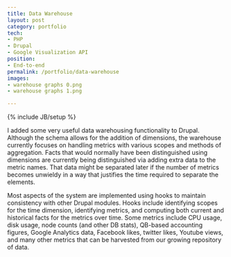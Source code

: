 ```yaml
---
title: Data Warehouse
layout: post
category: portfolio
tech:
- PHP
- Drupal
- Google Visualization API
position:
- End-to-end
permalink: /portfolio/data-warehouse
images:
- warehouse graphs 0.png
- warehouse graphs 1.png

---
```

{% include JB/setup %}
<div id="node-103" class="node node-portfolio node-promoted">
  <div class="content clearfix">
    <div class="field field-name-body field-type-text-with-summary field-label-hidden"><div class="field-items"><div class="field-item even"><p>I added some very useful data warehousing functionality to Drupal. Although the schema allows for the addition of dimensions, the warehouse currently focuses on handling metrics with various scopes and methods of aggregation. Facts that would normally have been distinguished using dimensions are currently being distinguished via adding extra data to the metric names. That data might be separated later if the number of metrics becomes unwieldy in a way that justifies the time required to separate the elements.</p>
<!--break-->
<p>Most aspects of the system are implemented using hooks to maintain consistency with other Drupal modules. Hooks include identifying scopes for the time dimension, identifying metrics, and computing both current and historical facts for the metrics over time. Some metrics include CPU usage, disk usage, node counts (and other DB stats), QB-based accounting figures, Google Analytics data, Facebook likes, twitter likes, Youtube views, and many other metrics that can be harvested from our growing repository of data.</p>
</div></div></div>  </div>
</div>
